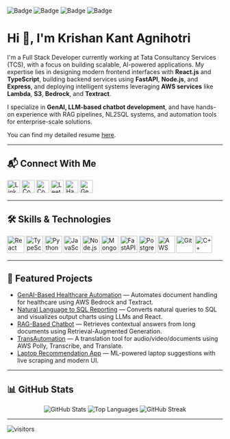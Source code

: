 ![Badge](https://cp-logo.vercel.app/codeforces/kk2_agnihotri?logo=true)
![Badge](https://cp-logo.vercel.app/codechef/kk2_agnihotri?logo=true)
![Badge](https://cp-logo.vercel.app/atcoder/krishnaagnihotri?logo=true)
![Badge](https://cp-logo.vercel.app/leetcode/kk2_agnihotri?logo=true)

<div align="left">

<h1>Hi 👋, I'm Krishan Kant Agnihotri</h1>

I'm a Full Stack Developer currently working at Tata Consultancy Services (TCS), with a focus on building scalable, AI-powered applications. My expertise lies in designing modern frontend interfaces with **React.js** and **TypeScript**, building backend services using **FastAPI**, **Node.js**, and **Express**, and deploying intelligent systems leveraging **AWS services** like **Lambda**, **S3**, **Bedrock**, and **Textract**.

I specialize in **GenAI, LLM-based chatbot development**, and have hands-on experience with RAG pipelines, NL2SQL systems, and automation tools for enterprise-scale solutions.

You can find my detailed resume [here](https://drive.google.com/file/d/162iMEQ2OffZwN4FcmaSzJ8_vr9ui6jB2/view?usp=sharing).

---

<h2>📬 Connect With Me</h2>

<p>
  <a href="https://www.linkedin.com/in/krishankantagnihotri"><img src="https://cdn.jsdelivr.net/npm/simple-icons@v5/icons/linkedin.svg" alt="LinkedIn" width="30"/></a>
  <a href="https://www.codechef.com/users/kk2_agnihotri"><img src="https://cdn.jsdelivr.net/npm/simple-icons@v5/icons/codechef.svg" alt="CodeChef" width="30"/></a>
  <a href="https://codeforces.com/profile/kk2_agnihotri"><img src="https://cdn.jsdelivr.net/npm/simple-icons@v5/icons/codeforces.svg" alt="Codeforces" width="30"/></a>
  <a href="https://www.leetcode.com/kk2_agnihotri"><img src="https://cdn.jsdelivr.net/npm/simple-icons@v5/icons/leetcode.svg" alt="LeetCode" width="30"/></a>
  <a href="https://www.hackerrank.com/krishnaagnihotri"><img src="https://cdn.jsdelivr.net/npm/simple-icons@v5/icons/hackerrank.svg" alt="HackerRank" width="30"/></a>
  <a href="https://auth.geeksforgeeks.org/user/_noname_/profile"><img src="https://cdn.jsdelivr.net/npm/simple-icons@v5/icons/geeksforgeeks.svg" alt="GeeksforGeeks" width="30"/></a>
</p>

---

<h2>🛠️ Skills & Technologies</h2>

<p>
  <img src="https://img.icons8.com/color/48/000000/react-native.png" alt="React" width="40"/>
  <img src="https://img.icons8.com/fluency/48/typescript.png" alt="TypeScript" width="40"/>
  <img src="https://img.icons8.com/color/48/python.png" alt="Python" width="40"/>
  <img src="https://img.icons8.com/color/48/javascript.png" alt="JavaScript" width="40"/>
  <img src="https://img.icons8.com/color/48/nodejs.png" alt="Node.js" width="40"/>
  <img src="https://img.icons8.com/color/48/mongodb.png" alt="MongoDB" width="40"/>
  <img src="https://img.icons8.com/color/48/fastapi.png" alt="FastAPI" width="40"/>
  <img src="https://img.icons8.com/color/48/postgreesql.png" alt="PostgreSQL" width="40"/>
  <img src="https://img.icons8.com/color/48/amazon-web-services.png" alt="AWS" width="40"/>
  <img src="https://img.icons8.com/color/48/git.png" alt="Git" width="40"/>
  <img src="https://img.icons8.com/color/48/c-plus-plus-logo.png" alt="C++" width="40"/>
</p>

---

<h2>🚀 Featured Projects</h2>

<ul>
  <li><a href="https://github.com/krishankantagnihotri/GenAI-Healthcare-Automation">GenAI-Based Healthcare Automation</a> — Automates document handling for healthcare using AWS Bedrock and Textract.</li>
  <li><a href="https://github.com/krishankantagnihotri/NL2SQL-Charting-System">Natural Language to SQL Reporting</a> — Converts natural queries to SQL and visualizes output charts using LLMs and React.</li>
  <li><a href="https://github.com/krishankantagnihotri/RAG-Document-Chatbot">RAG-Based Chatbot</a> — Retrieves contextual answers from long documents using Retrieval-Augmented Generation.</li>
  <li><a href="https://github.com/krishankantagnihotri/TransAutomation">TransAutomation</a> — A translation tool for audio/video/documents using AWS Polly, Transcribe, and Translate.</li>
  <li><a href="https://github.com/krishankantagnihotri/laptop-recommendation-app">Laptop Recommendation App</a> — ML-powered laptop suggestions with live scraping and modern UI.</li>
</ul>

---

<h2>📊 GitHub Stats</h2>

<p align="center">
  <img src="https://github-readme-stats.vercel.app/api?username=krishankantagnihotri&show_icons=true&theme=radical" alt="GitHub Stats" />
  <img src="https://github-readme-stats.vercel.app/api/top-langs/?username=krishankantagnihotri&layout=compact&theme=radical" alt="Top Languages" />
  <img src="https://github-readme-streak-stats.herokuapp.com/?user=krishankantagnihotri&theme=radical" alt="GitHub Streak" />
</p>

---

![visitors](https://visitor-badge.laobi.icu/badge?page_id=krishankantagnihotri.krishankantagnihotri)
</div>
